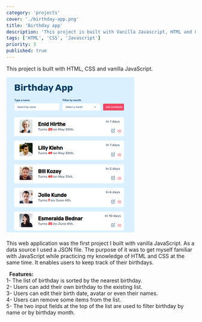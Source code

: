 ```yaml
---
category: 'projects'
cover: './birthday-app.png'
title: 'Birthday app'
description: 'This project is built with Vanilla Javascript, HTML and CSS. It shows a list of people with their birth date.'
tags: ['HTML', 'CSS', 'Javascript']
priority: 3
published: true
---
```



This project is built with HTML, CSS and vanilla JavaScript.

![Birthday app](./birthday-app.png)

This web application was the first project I built with vanilla JavaScript. As a data source I used a JSON file. The purpose of it was to get myself familiar with JavaScript while practicing my knowledge of HTML and CSS at the same time. It enables users to keep track of their birthdays.

&nbsp;
**Features:**\
1- The list of birthday is sorted by the nearest birthday.\
2- Users can add their own birthday to the existing list.\
3- Users can edit their birth date, avatar or even their names.\
4- Users can remove some items from the list.\
5- The two input fields at the top of the list are used to filter birthday by name or by birthday month.


